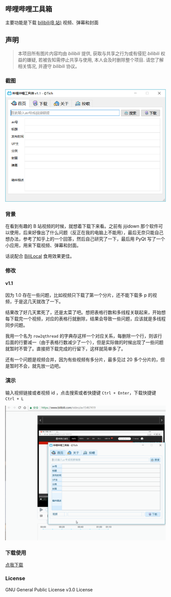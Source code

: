 ## 哔哩哔哩工具箱
主要功能是下载 [bilibili(B 站)](https://www.bilibili.com/) 视频、弹幕和封面

## 声明
> 本项目所有图片内容均由 *bilibili* 提供, 获取与共享之行为或有侵犯 *bilibili* 权益的嫌疑, 若被告知需停止共享与使用, 本人会及时删除整个项目. 请您了解相关情况, 并遵守 *bilibili* 协议。

### 截图
<div align="center">
    <img src="../images/Bilibili-Kit.png" alt="Screenshot">
</div>

### 背景
在看到有趣的 B 站视频的时候，就想着下载下来看。之前有 jijidown 那个软件可以使用，后来好像出了什么问题（反正在我的电脑上不能用），最后无奈只能自己想办法，参考了知乎上的一个回答，然后自己研究了一下，最后用 PyQt 写了一个小应用，用来下载视频、弹幕和封面。

话说配合 [BiliLocal](https://github.com/AncientLysine/BiliLocal) 食用效果更佳。

### 修改
#### v1.1
因为 1.0 存在一些问题，比如视频只下载了第一个分片，还不能下载多 p 的视频，于是这几天就改了一下。

结果改了好几天累死了，还是太菜了吧。想把表格行数和多线程关联起来，开始想每下载完一个视频，对应的表格行就删除，结果会导致一些问题，应该就是多线程同步问题。

我用一个名为 `row2qthread` 的字典存这样一个对应关系，每删除一个行，则该行后面的行要减一（由于表格行数减少了一个），但是实际做的时候出现了一些问题就暂时不管了。直接把下载完成的行留下，这样就简单多了。

还有一个问题是视频合并，因为有些视频有多分片，最多见过 20 多个分片的，但是暂时不会，就先放一边吧。

### 演示
输入视频链接或者视频 id ，点击搜索或者快捷键 `Ctrl + Enter`，下载快捷键 `Ctrl + L`
<div align="center">
    <img src="../images/Bilibili-Kit.gif" alt="preview">
</div>

### 下载使用
[点我下载](https://github.com/LewisTian/PyQt5-Apps/releases)

### License
GNU General Public License v3.0 License
